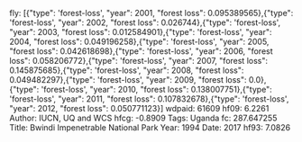 fly: [{"type": 'forest-loss', "year": 2001, "forest loss": 0.095389565},{"type": 'forest-loss', "year": 2002, "forest loss": 0.026744},{"type": 'forest-loss', "year": 2003, "forest loss": 0.012584901},{"type": 'forest-loss', "year": 2004, "forest loss": 0.049196258},{"type": 'forest-loss', "year": 2005, "forest loss": 0.042618698},{"type": 'forest-loss', "year": 2006, "forest loss": 0.058206772},{"type": 'forest-loss', "year": 2007, "forest loss": 0.145875685},{"type": 'forest-loss', "year": 2008, "forest loss": 0.049482297},{"type": 'forest-loss', "year": 2009, "forest loss": 0.0},{"type": 'forest-loss', "year": 2010, "forest loss": 0.138007751},{"type": 'forest-loss', "year": 2011, "forest loss": 0.107832678},{"type": 'forest-loss', "year": 2012, "forest loss": 0.050771123}]
wdpaid: 61609
hf09: 6.2261
Author: IUCN, UQ and WCS
hfcg: -0.8909
Tags: Uganda
fc: 287.647255
Title: Bwindi Impenetrable National Park
Year: 1994
Date: 2017
hf93: 7.0826

